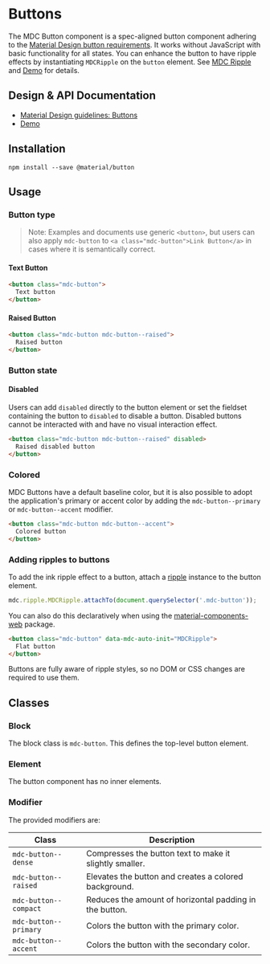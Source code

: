 <!--docs:
title: "Buttons"
layout: detail
section: components
excerpt: "Material Design-styled buttons."
iconId: button
path: /catalog/buttons/
-->

# Buttons

<!--<div class="article__asset">
  <a class="article__asset-link"
     href="https://material-components-web.appspot.com/button.html">
    <img src="{{ site.rootpath }}/images/mdc_web_screenshots/buttons.png" width="363" alt="Buttons screenshot">
  </a>
</div>-->

The MDC Button component is a spec-aligned button component adhering to the
[Material Design button requirements](https://material.io/guidelines/components/buttons.html).
It works without JavaScript with basic functionality for all states.
You can enhance the button to have ripple effects by instantiating `MDCRipple` on
the `button` element. See [MDC Ripple](https://github.com/material-components/material-components-web/tree/master/packages/mdc-ripple) and [Demo](https://material-components-web.appspot.com/button.html) for details.

## Design & API Documentation

<ul class="icon-list">
  <li class="icon-list-item icon-list-item--spec">
    <a href="https://material.io/guidelines/components/buttons.html">Material Design guidelines: Buttons</a>
  </li>
  <li class="icon-list-item icon-list-item--link">
    <a href="https://material-components-web.appspot.com/button.html">Demo</a>
  </li>
</ul>

## Installation

```
npm install --save @material/button
```

## Usage

### Button type

> Note: Examples and documents use generic `<button>`, but users can also apply
`mdc-button` to `<a class="mdc-button">Link Button</a>` in cases where it is
semantically correct.

#### Text Button

```html
<button class="mdc-button">
  Text button
</button>
```

#### Raised Button

```html
<button class="mdc-button mdc-button--raised">
  Raised button
</button>
```

### Button state

#### Disabled

Users can add `disabled` directly to the button element or set the fieldset containing
the button to `disabled` to disable a button. Disabled buttons cannot be interacted
with and have no visual interaction effect.

```html
<button class="mdc-button mdc-button--raised" disabled>
  Raised disabled button
</button>
```

### Colored

MDC Buttons have a default baseline color, but it is also possible to adopt the
application's primary or accent color by adding the `mdc-button--primary` or
`mdc-button--accent` modifier.

```html
<button class="mdc-button mdc-button--accent">
  Colored button
</button>
```

### Adding ripples to buttons

To add the ink ripple effect to a button, attach a [ripple](../mdc-ripple) instance to the
button element.

```js
mdc.ripple.MDCRipple.attachTo(document.querySelector('.mdc-button'));
```

You can also do this declaratively when using the [material-components-web](../material-components-web) package.

```html
<button class="mdc-button" data-mdc-auto-init="MDCRipple">
  Flat button
</button>
```

Buttons are fully aware of ripple styles, so no DOM or CSS changes are required to use them.

## Classes

### Block

The block class is `mdc-button`. This defines the top-level button element.

### Element

The button component has no inner elements.

### Modifier

The provided modifiers are:

| Class                 | Description                                             |
| --------------------- | ------------------------------------------------------- |
| `mdc-button--dense`   | Compresses the button text to make it slightly smaller. |
| `mdc-button--raised`  | Elevates the button and creates a colored background.   |
| `mdc-button--compact` | Reduces the amount of horizontal padding in the button. |
| `mdc-button--primary` | Colors the button with the primary color.               |
| `mdc-button--accent`  | Colors the button with the secondary color.             |
